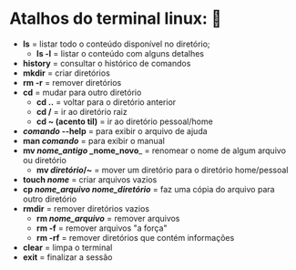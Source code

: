 # Atalhos do terminal linux: 🐧

- **ls** = listar todo o conteúdo disponível no diretório;
  - **ls -l** = listar o conteúdo com alguns detalhes
- **history** = consultar o histórico de comandos
- **mkdir** = criar diretórios
- **rm -r** = remover diretórios
- **cd** = mudar para outro diretório
  - **cd ..** = voltar para o diretório anterior
  - **cd /** = ir ao diretório raiz
  - **cd ~ (acento til)** = ir ao diretório pessoal/home
- **_comando_ --help** = para exibir o arquivo de ajuda  
- **man _comando_** = para exibir o manual  
- **mv _nome_antigo_ _nome_novo**_ = renomear o nome de algum arquivo ou diretório
  - **mv _diretório_/~** = mover um diretório para o diretório home/pessoal
- **touch _nome_** = criar arquivos vazios
- **cp _nome_arquivo_ _nome_diretório_** = faz uma cópia do arquivo para outro diretório
- **rmdir** = remover diretórios vazios
  - **rm _nome_arquivo_** = remover arquivos
  - **rm -f** = remover arquivos "a força"
  - **rm -rf** = remover diretórios que contém informações
- **clear** = limpa o terminal
- **exit** = finalizar a sessão